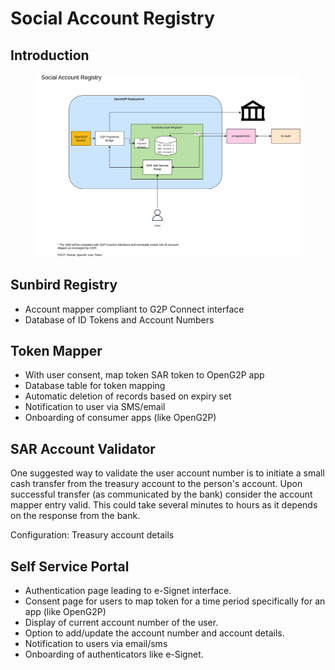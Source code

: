 # Social Account Registry

## Introduction



<figure><img src="https://raw.githubusercontent.com/OpenG2P/openg2p-documentation/1.1/.gitbook/assets/social-account-registry.png" alt=""><figcaption></figcaption></figure>

## Sunbird Registry

* Account mapper compliant to G2P Connect interface
* Database of ID Tokens and Account Numbers

## Token Mapper

* With user consent, map token SAR token to OpenG2P app
* Database table for token mapping
* Automatic deletion of records based on expiry set
* Notification to user via SMS/email
* Onboarding of consumer apps (like OpenG2P)

## SAR Account Validator

One suggested way to validate the user account number is to initiate a small cash transfer from the treasury account to the person's account. Upon successful transfer (as communicated by the bank) consider the account mapper entry valid. This could take several minutes to hours as it depends on the response from the bank.&#x20;

Configuration: Treasury account details

## Self Service Portal

* Authentication page leading to e-Signet interface.
* Consent page for users to map token for a time period specifically for an app (like OpenG2P)
* Display of current account number of the user.
* Option to add/update the account number and account details.
* Notification to users via email/sms
* Onboarding of authenticators like e-Signet.



##
